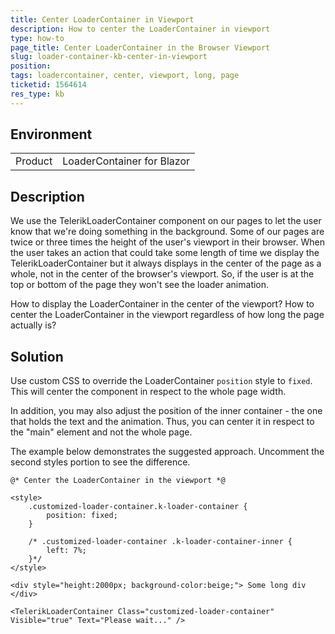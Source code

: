 ```yaml
---
title: Center LoaderContainer in Viewport
description: How to center the LoaderContainer in viewport
type: how-to
page_title: Center LoaderContainer in the Browser Viewport
slug: loader-container-kb-center-in-viewport
position: 
tags: loadercontainer, center, viewport, long, page
ticketid: 1564614
res_type: kb
---
```


## Environment
<table>
	<tbody>
		<tr>
			<td>Product</td>
			<td>LoaderContainer for Blazor</td>
		</tr>
	</tbody>
</table>


## Description

We use the TelerikLoaderContainer component on our pages to let the user know that we're doing something in the background. Some of our pages are twice or three times the height of the user's viewport in their browser. When the user takes an action that could take some length of time we display the TelerikLoaderContainer but it always displays in the center of the page as a whole, not in the center of the browser's viewport. So, if the user is at the top or bottom of the page they won't see the loader animation.

How to display the LoaderContainer in the center of the viewport?
How to center the LoaderContainer in the viewport regardless of how long the page actually is?

## Solution

Use custom CSS to override the LoaderContainer `position` style to `fixed`. This will center the component in respect to the whole page width.

In addition, you may also adjust the position of the inner container - the one that holds the text and the animation. Thus, you can center it in respect to the "main" element and not the whole page.

The example below demonstrates the suggested approach. Uncomment the second styles portion to see the difference.

````CSHTML
@* Center the LoaderContainer in the viewport *@

<style>
    .customized-loader-container.k-loader-container {
        position: fixed;
    }

    /* .customized-loader-container .k-loader-container-inner {
        left: 7%;
    }*/
</style>

<div style="height:2000px; background-color:beige;"> Some long div </div>

<TelerikLoaderContainer Class="customized-loader-container" Visible="true" Text="Please wait..." />
````

